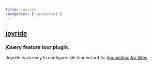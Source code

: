 ```yaml
---
title: joyride
categories: ['javascript']
---
```

## [joyride](https://github.com/zurb/joyride)

### jQuery feature tour plugin.

Joyride is an easy to configure site tour wizard for [Foundation for Sites](https://github.com/zurb/foundation-sites).
